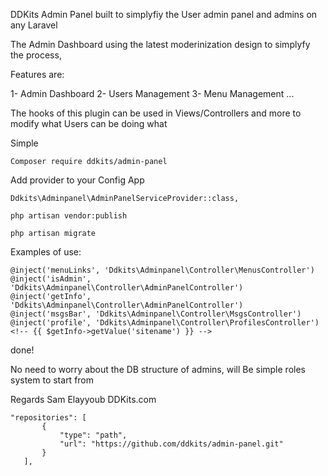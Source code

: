 DDKits Admin Panel built to simplyfiy the User admin panel and admins on any Laravel

The Admin Dashboard using the latest moderinization design to simplyfy the process, 

Features are:

1- Admin Dashboard 
2- Users Management
3- Menu Management 
...

The hooks of this plugin can be used in Views/Controllers and more to modify what Users can be doing what

Simple 
```
Composer require ddkits/admin-panel
```
Add provider to your Config App 

```
Ddkits\Adminpanel\AdminPanelServiceProvider::class,
```

```
php artisan vendor:publish
```
```
php artisan migrate
```
 
 
 Examples of use:
 ```
 @inject('menuLinks', 'Ddkits\Adminpanel\Controller\MenusController')
@inject('isAdmin', 'Ddkits\Adminpanel\Controller\AdminPanelController')
@inject('getInfo', 'Ddkits\Adminpanel\Controller\AdminPanelController')
@inject('msgsBar', 'Ddkits\Adminpanel\Controller\MsgsController')
@inject('profile', 'Ddkits\Adminpanel\Controller\ProfilesController')
 <!-- {{ $getInfo->getValue('sitename') }} -->
 ```
 
 
 done! 
 
 No need to worry about the DB structure of admins, will Be simple roles system to start from 
 
 Regards
 Sam Elayyoub
 DDKits.com
 
 
 ```
 "repositories": [
        {
            "type": "path",
            "url": "https://github.com/ddkits/admin-panel.git"
        }
    ],
```
